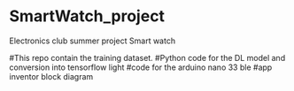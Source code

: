 # SmartWatch_project
Electronics club summer project Smart watch

#This repo contain the training dataset.
#Python code for the DL model and conversion into tensorflow light
#code for the arduino nano 33 ble
#app inventor block diagram

